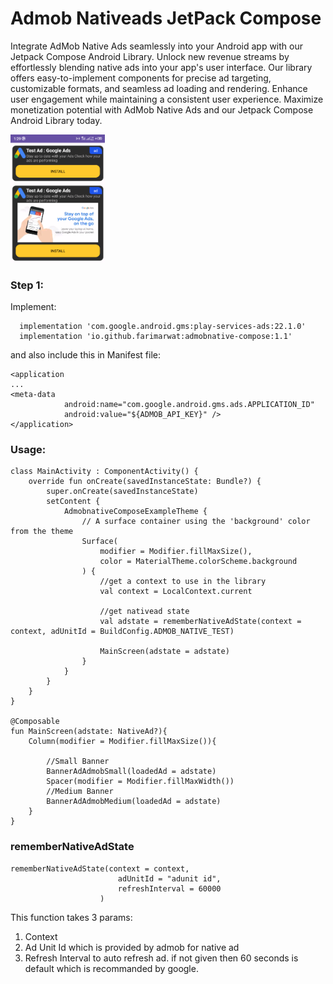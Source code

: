 # Admob Nativeads JetPack Compose
Integrate AdMob Native Ads seamlessly into your Android app with our Jetpack Compose Android Library. Unlock new revenue streams by effortlessly blending native ads into your app's user interface. Our library offers easy-to-implement components for precise ad targeting, customizable formats, and seamless ad loading and rendering. Enhance user engagement while maintaining a consistent user experience. Maximize monetization potential with AdMob Native Ads and our Jetpack Compose Android Library today.

<img src="https://github.com/farimarwat/admob_nativeads_compose/blob/main/demo.png" width="30%" height="30%"/>


### Step 1: 
Implement:
```
  implementation 'com.google.android.gms:play-services-ads:22.1.0'
  implementation 'io.github.farimarwat:admobnative-compose:1.1'
```
and also include this in Manifest file:
```
<application
...
<meta-data
            android:name="com.google.android.gms.ads.APPLICATION_ID"
            android:value="${ADMOB_API_KEY}" />
</application>
```

### Usage:
```
class MainActivity : ComponentActivity() {
    override fun onCreate(savedInstanceState: Bundle?) {
        super.onCreate(savedInstanceState)
        setContent {
            AdmobnativeComposeExampleTheme {
                // A surface container using the 'background' color from the theme
                Surface(
                    modifier = Modifier.fillMaxSize(),
                    color = MaterialTheme.colorScheme.background
                ) {
                    //get a context to use in the library
                    val context = LocalContext.current

                    //get nativead state
                    val adstate = rememberNativeAdState(context = context, adUnitId = BuildConfig.ADMOB_NATIVE_TEST)

                    MainScreen(adstate = adstate)
                }
            }
        }
    }
}

@Composable
fun MainScreen(adstate: NativeAd?){
    Column(modifier = Modifier.fillMaxSize()){

        //Small Banner
        BannerAdAdmobSmall(loadedAd = adstate)
        Spacer(modifier = Modifier.fillMaxWidth())
        //Medium Banner
        BannerAdAdmobMedium(loadedAd = adstate)
    }
}
```

### rememberNativeAdState
```
rememberNativeAdState(context = context,
                        adUnitId = "adunit id", 
                        refreshInterval = 60000 
                    )
```

This function takes 3 params:
1. Context
2. Ad Unit Id which is provided by admob for native ad
3. Refresh Interval to auto refresh ad. if not given then 60 seconds is default which is recommanded by google.
